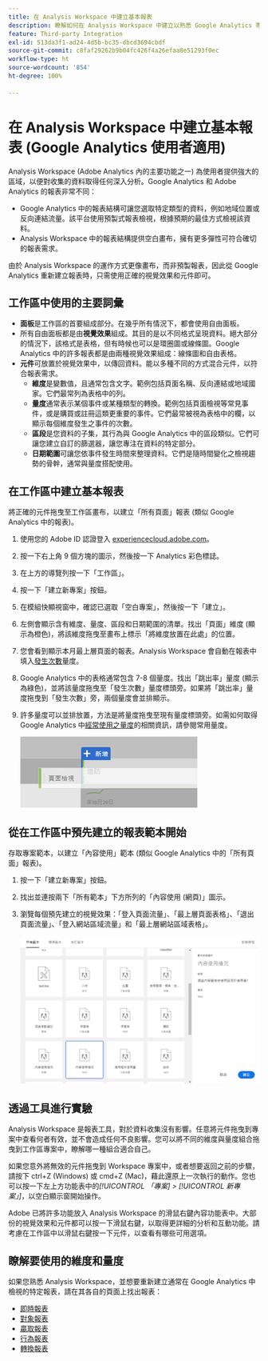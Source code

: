 ```yaml
---
title: 在 Analysis Workspace 中建立基本報表
description: 瞭解如何在 Analysis Workspace 中建立以熟悉 Google Analytics 等協力廠商工具的使用者為對象之格式的基本報表。
feature: Third-party Integration
exl-id: 513da3f1-ad24-4d5b-bc35-dbcd3694cbdf
source-git-commit: c8faf29262b9b04fc426f4a26efaa8e51293f0ec
workflow-type: ht
source-wordcount: '854'
ht-degree: 100%

---
```


# 在 Analysis Workspace 中建立基本報表 (Google Analytics 使用者適用)

Analysis Workspace (Adobe Analytics 內的主要功能之一) 為使用者提供強大的區域，以便對收集的資料取得任何深入分析。Google Analytics 和 Adobe Analytics 的報表非常不同：

* Google Analytics 中的報表結構可讓您選取特定類型的資料，例如地域位置或反向連結流量。該平台使用預製式報表檢視，根據預期的最佳方式檢視該資料。
* Analysis Workspace 中的報表結構提供空白畫布，擁有更多彈性可符合確切的報表需求。

由於 Analysis Workspace 的運作方式更像畫布，而非預製報表，因此從 Google Analytics 重新建立報表時，只需使用正確的視覺效果和元件即可。

## 工作區中使用的主要詞彙

* **面板**&#x200B;是工作區的首要組成部分。在幾乎所有情況下，都會使用自由面板。
* 所有自由面板都是由&#x200B;**視覺效果**&#x200B;組成。其目的是以不同格式呈現資料。絕大部分的情況下，該格式是表格，但有時候也可以是環圈圖或線條圖。Google Analytics 中的許多報表都是由兩種視覺效果組成：線條圖和自由表格。
* **元件**&#x200B;可放置於視覺效果中，以傳回資料。能以多種不同的方式混合元件，以符合報表需求。
   * **維度**&#x200B;是變數值，且通常包含文字。範例包括頁面名稱、反向連結或地域國家。它們最常列為表格中的列。
   * **量度**&#x200B;通常表示某個事件或某種類型的轉換。範例包括頁面檢視等常見事件，或是購買或註冊這類更重要的事件。它們最常被視為表格中的欄，以顯示每個維度發生之事件的次數。
   * **區段**&#x200B;是您資料的子集，其行為與 Google Analytics 中的區段類似。它們可讓您建立自訂的篩選器，讓您專注在資料的特定部分。
   * **日期範圍**&#x200B;可讓您依事件發生時間來整理資料。它們是隨時間變化之檢視趨勢的骨幹，通常與量度搭配使用。

## 在工作區中建立基本報表

將正確的元件拖曳至工作區畫布，以建立「所有頁面」報表 (類似 Google Analytics 中的報表)。

1. 使用您的 Adobe ID 認證登入 [experiencecloud.adobe.com](https://experiencecloud.adobe.com)。
1. 按一下右上角 9 個方塊的圖示，然後按一下 Analytics 彩色標誌。
1. 在上方的導覽列按一下「工作區」。
1. 按一下「建立新專案」按鈕。
1. 在模組快顯視窗中，確認已選取「空白專案」，然後按一下「建立」。
1. 左側會顯示含有維度、量度、區段和日期範圍的清單。找出「頁面」維度 (顯示為橙色)，將該維度拖曳至畫布上標示「將維度放置在此處」的位置。
1. 您會看到顯示本月最上層頁面的報表。Analysis Workspace 會自動在報表中填入[發生次數](/help/components/metrics/occurrences.md)量度。
1. Google Analytics 中的表格通常包含 7-8 個量度。找出「跳出率」量度 (顯示為綠色)，並將該量度拖曳至「發生次數」量度標頭旁。如果將「跳出率」量度拖曳到「發生次數」旁，兩個量度會並排顯示。
1. 許多量度可以並排放置，方法是將量度拖曳至現有量度標頭旁。如需如何取得 Google Analytics 中[經常使用之量度](common-metrics.md)的相關資訊，請參閱常用量度。

   ![新增量度](/help/technotes/ga-to-aa/assets/new_metric.png)

## 從在工作區中預先建立的報表範本開始

存取專案範本，以建立「內容使用」範本 (類似 Google Analytics 中的「所有頁面」報表)。

1. 按一下「建立新專案」按鈕。
1. 找出並連按兩下「所有範本」下方所列的「內容使用 (網頁)」圖示。
1. 瀏覽每個預先建立的視覺效果：「登入頁面流量」、「最上層頁面表格」、「退出頁面流量」、「登入網站區域流量」和「最上層網站區域表格」。

   ![範本選取](/help/technotes/ga-to-aa/assets/content_consumption_template.png)

## 透過工具進行實驗

Analysis Workspace 是報表工具，對於資料收集沒有影響。任意將元件拖曳到專案中查看何者有效，並不會造成任何不良影響。您可以將不同的維度與量度組合拖曳到工作區專案中，瞭解哪一種組合適合自己。

如果您意外將無效的元件拖曳到 Workspace 專案中，或者想要返回之前的步驟，請按下 ctrl+Z (Windows) 或 cmd+Z (Mac)，藉此還原上一次執行的動作。您也可以按一下左上方功能表中的&#x200B;*[!UICONTROL 「專案] > [!UICONTROL 新專案」]*，以空白顯示窗開始操作。

Adobe 已將許多功能放入 Analysis Workspace 的滑鼠右鍵內容功能表中。大部份的視覺效果和元件都可以按一下滑鼠右鍵，以取得更詳細的分析和互動功能。請考慮在工作區中以滑鼠右鍵按一下元件，以查看有哪些可用選項。

## 瞭解要使用的維度和量度

如果您熟悉 Analysis Workspace，並想要重新建立通常在 Google Analytics 中檢視的特定報表，請在其各自的頁面上找出報表：

* [即時報表](realtime-reports.md)
* [對象報表](audience-reports.md)
* [贏取報表](acquisition-reports.md)
* [行為報表](behavior-reports.md)
* [轉換報表](conversions-reports.md)
